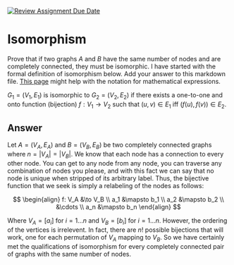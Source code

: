 [![Review Assignment Due Date](https://classroom.github.com/assets/deadline-readme-button-24ddc0f5d75046c5622901739e7c5dd533143b0c8e959d652212380cedb1ea36.svg)](https://classroom.github.com/a/ppBU16qM)
# Isomorphism

Prove that if two graphs $A$ and $B$ have the same number of nodes and are
completely connected, they must be isomorphic. I have started with the formal
definition of isomorphism below. Add your answer to this markdown file. [This
page](https://docs.github.com/en/get-started/writing-on-github/working-with-advanced-formatting/writing-mathematical-expressions)
might help with the notation for mathematical expressions.

$G_1=(V_1 , E_1)$ is isomorphic to $G_2 = (V_2, E_2)$ if there exists a
one-to-one and onto function (bijection) $f: V_1 \rightarrow V_2$ such that $(u,v)
\in E_1$ iff $(f(u),f(v)) \in E_2$.

## Answer

Let $A = (V_A , E_A)$ and $B = (V_B , E_B)$ be two completely connected graphs where $n=|V_A|=|V_B|$. 
We know that each node has a connection to every other node. You can get to any node from any node, you can traverse any combination of nodes you please, and with this fact we can say that no node is unique when stripped of its arbitrary label. Thus, the bijective function that we seek is simply a relabeling of the nodes as follows:

$$
\begin{align}
  f: V_A &\to V_B \\
  a_1 &\mapsto b_1 \\
  a_2 &\mapsto b_2 \\
  &\cdots \\
  a_n &\mapsto b_n
\end{align}
$$

Where $V_A = [a_i]$ for $i = 1...n$ and $V_B = [b_i]$ for $i = 1...n$.
However, the ordering of the vertices is irrelevent. 
In fact, there are $n!$ possible bijections that will work, one for each permutation of $V_A$ mapping to $V_B$. So we have certainly met the qualifications of isomorphism for every completely connected pair of graphs with the same number of nodes.

